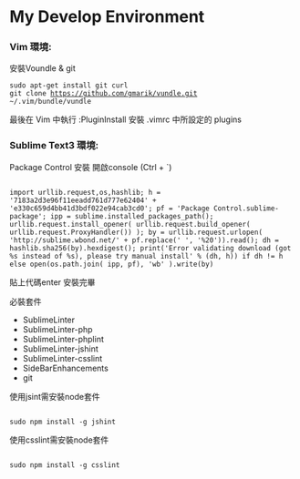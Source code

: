 My Develop Environment
===============

<h3>Vim 環境:</h3>

安裝Voundle & git

<code>sudo apt-get install git curl</code><br/>
<code>git clone https://github.com/gmarik/vundle.git ~/.vim/bundle/vundle</code>

最後在 Vim 中執行 :PluginInstall 安裝 .vimrc 中所設定的 plugins

<h3>Sublime Text3 環境:</h3>


Package Control 安裝
開啟console (Ctrl + `)

<code>
import urllib.request,os,hashlib; h = '7183a2d3e96f11eeadd761d777e62404' + 'e330c659d4bb41d3bdf022e94cab3cd0'; pf = 'Package Control.sublime-package'; ipp = sublime.installed_packages_path(); urllib.request.install_opener( urllib.request.build_opener( urllib.request.ProxyHandler()) ); by = urllib.request.urlopen( 'http://sublime.wbond.net/' + pf.replace(' ', '%20')).read(); dh = hashlib.sha256(by).hexdigest(); print('Error validating download (got %s instead of %s), please try manual install' % (dh, h)) if dh != h else open(os.path.join( ipp, pf), 'wb' ).write(by)
</code>

貼上代碼enter
安裝完畢

必裝套件
<ul>
<li>Sub­limeLin­ter</li>
<li>SublimeLinter-php</li>
<li>SublimeLinter-phplint</li>
<li>SublimeLinter-jshint</li>
<li>SublimeLinter-csslint</li>
<li>SideBarEnhancements</li>
<li>git</li>
</ul>

使用jsint需安裝node套件

<code>
sudo npm install -g jshint
</code>

使用csslint需安裝node套件

<code>
sudo npm install -g csslint
</code>
